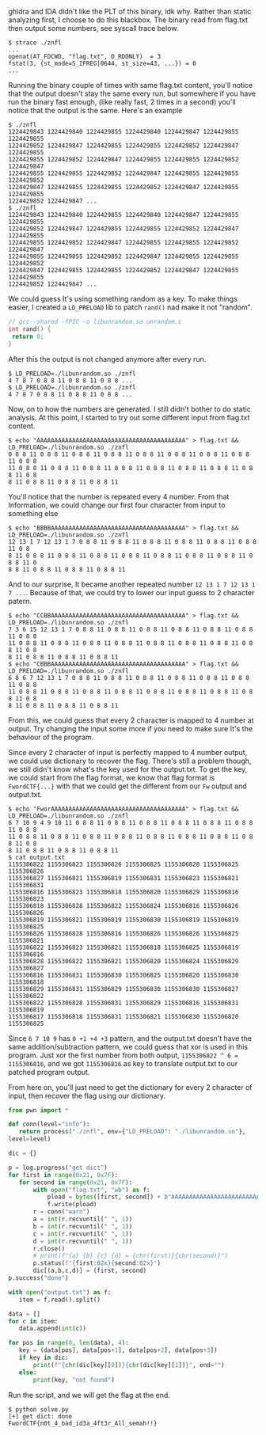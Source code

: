 ghidra and IDA didn't like the PLT of this binary, idk why. Rather than static
analyzing first, I choose to do this blackbox. The binary read from flag.txt
then output some numbers, see syscall trace below.  
```  
$ strace ./znfl  
...  
openat(AT_FDCWD, "flag.txt", O_RDONLY)  = 3  
fstat(3, {st_mode=S_IFREG|0644, st_size=43, ...}) = 0  
...  
```

Running the binary couple of times with same flag.txt content, you'll notice
that the output doesn't stay the same every run, but somewhere if you have run
the binary fast enough, (like really fast, 2 times in a second) you'll notice
that the output is the same. Here's an example  
```  
$ ./znfl  
1224429843 1224429840 1224429855 1224429840 1224429847 1224429855 1224429855
1224429852 1224429847 1224429855 1224429855 1224429852 1224429847 1224429855
1224429855 1224429852 1224429847 1224429855 1224429855 1224429852 1224429847
1224429855 1224429855 1224429852 1224429847 1224429855 1224429855 1224429852
1224429847 1224429855 1224429855 1224429852 1224429847 1224429855 1224429855
1224429852 1224429847 ...  
$ ./znfl  
1224429843 1224429840 1224429855 1224429840 1224429847 1224429855 1224429855
1224429852 1224429847 1224429855 1224429855 1224429852 1224429847 1224429855
1224429855 1224429852 1224429847 1224429855 1224429855 1224429852 1224429847
1224429855 1224429855 1224429852 1224429847 1224429855 1224429855 1224429852
1224429847 1224429855 1224429855 1224429852 1224429847 1224429855 1224429855
1224429852 1224429847 ...  
```

We could guess It's using something random as a key. To make things easier, I
created a `LD_PRELOAD` lib to patch `rand()` nad make it not "random".  
```C  
// gcc -shared -fPIC -o libunrandom.so unrandom.c  
int rand() {  
 return 0;  
}  
```  
After this the output is not changed anymore after every run.  
```  
$ LD_PRELOAD=./libunrandom.so ./znfl  
4 7 8 7 0 8 8 11 0 8 8 11 0 8 8 ...  
$ LD_PRELOAD=./libunrandom.so ./znfl  
4 7 8 7 0 8 8 11 0 8 8 11 0 8 8 ...  
```

Now, on to how the numbers are generated. I still didn't bother to do static
analysis. At this point, I started to try out some different input from
flag.txt content.  
```  
$ echo "AAAAAAAAAAAAAAAAAAAAAAAAAAAAAAAAAAAAAAAAAA" > flag.txt &&
LD_PRELOAD=./libunrandom.so ./znfl  
0 8 8 11 0 8 8 11 0 8 8 11 0 8 8 11 0 8 8 11 0 8 8 11 0 8 8 11 0 8 8 11 0 8 8
11 0 8 8 11 0 8 8 11 0 8 8 11 0 8 8 11 0 8 8 11 0 8 8 11 0 8 8 11 0 8 8 11 0 8
8 11 0 8 8 11 0 8 8 11 0 8 8 11  
```  
You'll notice that the number is repeated every 4 number. From that
Information, we could change our first four character from input to something
else  
```  
$ echo "BBBBAAAAAAAAAAAAAAAAAAAAAAAAAAAAAAAAAAAAAA" > flag.txt &&
LD_PRELOAD=./libunrandom.so ./znfl  
12 13 1 7 12 13 1 7 0 8 8 11 0 8 8 11 0 8 8 11 0 8 8 11 0 8 8 11 0 8 8 11 0 8
8 11 0 8 8 11 0 8 8 11 0 8 8 11 0 8 8 11 0 8 8 11 0 8 8 11 0 8 8 11 0 8 8 11 0
8 8 11 0 8 8 11 0 8 8 11 0 8 8 11  
```  
And to our surprise, It became another repeated number `12 13 1 7 12 13 1 7
...`. Because of that, we could try to lower our input guess to 2 character
patern.  
```  
$ echo "CCBBAAAAAAAAAAAAAAAAAAAAAAAAAAAAAAAAAAAAAA" > flag.txt &&
LD_PRELOAD=./libunrandom.so ./znfl  
7 3 6 15 12 13 1 7 0 8 8 11 0 8 8 11 0 8 8 11 0 8 8 11 0 8 8 11 0 8 8 11 0 8 8
11 0 8 8 11 0 8 8 11 0 8 8 11 0 8 8 11 0 8 8 11 0 8 8 11 0 8 8 11 0 8 8 11 0 8
8 11 0 8 8 11 0 8 8 11 0 8 8 11  
$ echo "CBBBAAAAAAAAAAAAAAAAAAAAAAAAAAAAAAAAAAAAAA" > flag.txt &&
LD_PRELOAD=./libunrandom.so ./znfl  
6 8 6 7 12 13 1 7 0 8 8 11 0 8 8 11 0 8 8 11 0 8 8 11 0 8 8 11 0 8 8 11 0 8 8
11 0 8 8 11 0 8 8 11 0 8 8 11 0 8 8 11 0 8 8 11 0 8 8 11 0 8 8 11 0 8 8 11 0 8
8 11 0 8 8 11 0 8 8 11 0 8 8 11  
```  
From this, we could guess that every 2 character is mapped to 4 number at
output. Try changing the input some more if you need to make sure It's the
behaviour of the program.

Since every 2 character of input is perfectly mapped to 4 number output, we
could use dictionary to recover the flag. There's still a problem though, we
still didn't know what's the key used for the output.txt. To get the key, we
could start from the flag format, we know that flag format is `FwordCTF{...}`
with that we could get the different from our `Fw` output and output.txt.  
```  
$ echo "FworAAAAAAAAAAAAAAAAAAAAAAAAAAAAAAAAAAAAAA" > flag.txt &&
LD_PRELOAD=./libunrandom.so ./znfl  
6 7 10 9 4 9 10 11 0 8 8 11 0 8 8 11 0 8 8 11 0 8 8 11 0 8 8 11 0 8 8 11 0 8 8
11 0 8 8 11 0 8 8 11 0 8 8 11 0 8 8 11 0 8 8 11 0 8 8 11 0 8 8 11 0 8 8 11 0 8
8 11 0 8 8 11 0 8 8 11 0 8 8 11  
$ cat output.txt  
1155306822 1155306823 1155306826 1155306825 1155306820 1155306825 1155306826
1155306827 1155306821 1155306819 1155306831 1155306823 1155306821 1155306831
1155306816 1155306823 1155306818 1155306820 1155306829 1155306816 1155306823
1155306818 1155306828 1155306822 1155306824 1155306816 1155306826 1155306826
1155306819 1155306821 1155306819 1155306830 1155306819 1155306819 1155306825
1155306826 1155306828 1155306816 1155306826 1155306826 1155306825 1155306821
1155306822 1155306823 1155306821 1155306818 1155306825 1155306819 1155306816
1155306828 1155306822 1155306821 1155306820 1155306824 1155306829 1155306827
1155306816 1155306831 1155306830 1155306825 1155306820 1155306830 1155306818
1155306829 1155306831 1155306829 1155306830 1155306830 1155306827 1155306822
1155306822 1155306828 1155306831 1155306829 1155306816 1155306831 1155306819
1155306817 1155306818 1155306831 1155306821 1155306830 1155306820 1155306825  
```  
Since `6 7 10 9` has `0 +1 +4 +3` pattern, and the output.txt doesn't have the
same addition/subtraction pattern, we could guess that xor is used in this
program. Just xor the first number from both output, `1155306822 ^ 6 =
1155306816`,  and we got `1155306816` as key to translate output.txt to our
patched program output.

From here on, you'll just need to get the dictionary for every 2 character of
input, then recover the flag using our dictionary.  
```py  
from pwn import *

def conn(level="info"):  
   return process("./znfl", env={"LD_PRELOAD": "./libunrandom.so"},
level=level)

dic = {}

p = log.progress("get dict")  
for first in range(0x21, 0x7F):  
   for second in range(0x21, 0x7F):  
       with open("flag.txt", "wb") as f:  
           pload = bytes([first, second]) + b"AAAAAAAAAAAAAAAAAAAAAAAAAAAAAAAAAAAAAAAA\n"  
           f.write(pload)  
       r = conn("warn")  
       a = int(r.recvuntil(" ", 1))  
       b = int(r.recvuntil(" ", 1))  
       c = int(r.recvuntil(" ", 1))  
       d = int(r.recvuntil(" ", 1))  
       r.close()  
       # print(f"{a} {b} {c} {d} = {chr(first)}{chr(second)}")  
       p.status(f"{first:02x}{second:02x}")  
       dic[(a,b,c,d)] = (first, second)  
p.success("done")

with open("output.txt") as f:  
   item = f.read().split()

data = []  
for c in item:  
   data.append(int(c))

for pos in range(0, len(data), 4):  
   key = (data[pos], data[pos+1], data[pos+2], data[pos+3])  
   if key in dic:  
       print(f"{chr(dic[key][0])}{chr(dic[key][1])}", end="")  
   else:  
       print(key, "not found")  
```

Run the script, and we will get the flag at the end.  
```  
$ python solve.py  
[+] get dict: done  
FwordCTF{n0t_4_bad_id3a_4ft3r_All_semah!!}  
```